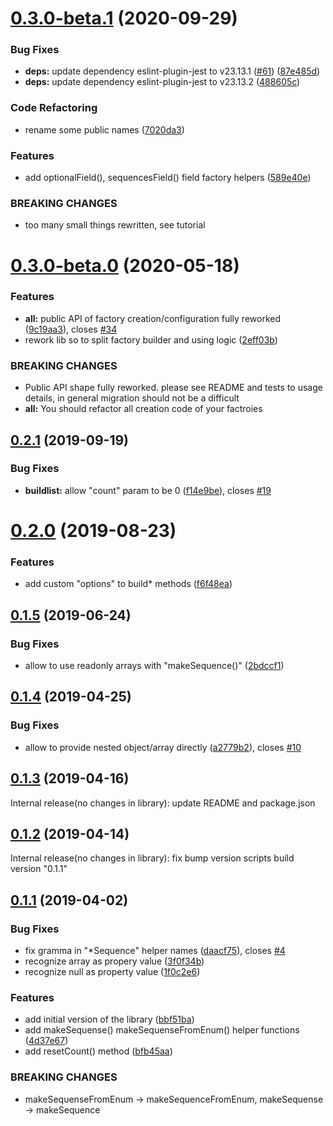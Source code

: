 # [0.3.0-beta.1](https://github.com/rodmax/factory-t/compare/0.3.0-beta.0...0.3.0-beta.1) (2020-09-29)


### Bug Fixes

* **deps:** update dependency eslint-plugin-jest to v23.13.1 ([#61](https://github.com/rodmax/factory-t/issues/61)) ([87e485d](https://github.com/rodmax/factory-t/commit/87e485d0a8d1488dd59465ee603cac6738216365))
* **deps:** update dependency eslint-plugin-jest to v23.13.2 ([488605c](https://github.com/rodmax/factory-t/commit/488605ce78fb0814ef1279b97fda5cb741853d6c))


### Code Refactoring

* rename some public names ([7020da3](https://github.com/rodmax/factory-t/commit/7020da3fc17e808a36e2bcabfab86fa14bac8850))


### Features

* add optionalField(), sequencesField() field factory helpers ([589e40e](https://github.com/rodmax/factory-t/commit/589e40e4ec18e4de5f46e0ca6b15938f0da83d4e))


### BREAKING CHANGES

* too many small things rewritten, see tutorial



<a name="0.3.0-beta.0"></a>
# [0.3.0-beta.0](https://github.com/rodmax/factory-t/compare/0.2.1...0.3.0-beta.0) (2020-05-18)


### Features

* **all:** public API of factory creation/configuration fully reworked ([9c19aa3](https://github.com/rodmax/factory-t/commit/9c19aa3)), closes [#34](https://github.com/rodmax/factory-t/issues/34)
* rework lib so to split factory builder and using logic ([2eff03b](https://github.com/rodmax/factory-t/commit/2eff03b))


### BREAKING CHANGES

* Public API shape fully reworked. please see README and tests to usage details, in
general migration should not be a difficult
* **all:** You should refactor all creation code of your factroies



<a name="0.2.1"></a>
## [0.2.1](https://github.com/rodmax/factory-t/compare/0.2.0...0.2.1) (2019-09-19)


### Bug Fixes

* **buildlist:** allow "count" param to be 0 ([f14e9be](https://github.com/rodmax/factory-t/commit/f14e9be)), closes [#19](https://github.com/rodmax/factory-t/issues/19)



<a name="0.2.0"></a>
# [0.2.0](https://github.com/rodmax/factory-t/compare/0.1.5...0.2.0) (2019-08-23)


### Features

* add custom "options" to build* methods ([f6f48ea](https://github.com/rodmax/factory-t/commit/f6f48ea))



<a name="0.1.5"></a>
## [0.1.5](https://github.com/rodmax/factory-t/compare/0.1.4...0.1.5) (2019-06-24)


### Bug Fixes

* allow to use readonly arrays with "makeSequence()" ([2bdccf1](https://github.com/rodmax/factory-t/commit/2bdccf1))



<a name="0.1.4"></a>
## [0.1.4](https://github.com/rodmax/factory-t/compare/0.1.3...0.1.4) (2019-04-25)


### Bug Fixes

* allow to provide nested object/array directly ([a2779b2](https://github.com/rodmax/factory-t/commit/a2779b2)), closes [#10](https://github.com/rodmax/factory-t/issues/10)



<a name="0.1.3"></a>
## [0.1.3](https://github.com/rodmax/factory-t/compare/0.1.2...0.1.3) (2019-04-16)

Internal release(no changes in library): update README and package.json

<a name="0.1.2"></a>
## [0.1.2](https://github.com/rodmax/factory-t/compare/0.1.1...0.1.2) (2019-04-14)

Internal release(no changes in library): fix bump version scripts build version "0.1.1"

<a name="0.1.1"></a>
## [0.1.1](https://github.com/rodmax/factory-t/compare/bbf51ba...0.1.1) (2019-04-02)


### Bug Fixes

* fix gramma in  "*Sequence" helper names ([daacf75](https://github.com/rodmax/factory-t/commit/daacf75)), closes [#4](https://github.com/rodmax/factory-t/issues/4)
* recognize array as propery value ([3f0f34b](https://github.com/rodmax/factory-t/commit/3f0f34b))
* recognize null as property value ([1f0c2e6](https://github.com/rodmax/factory-t/commit/1f0c2e6))


### Features

* add initial version of the library ([bbf51ba](https://github.com/rodmax/factory-t/commit/bbf51ba))
* add makeSequense() makeSequenseFromEnum() helper functions ([4d37e67](https://github.com/rodmax/factory-t/commit/4d37e67))
* add resetCount() method ([bfb45aa](https://github.com/rodmax/factory-t/commit/bfb45aa))


### BREAKING CHANGES

* makeSequenseFromEnum -> makeSequenceFromEnum, makeSequense -> makeSequence



